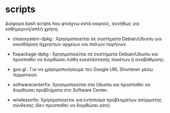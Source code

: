 scripts
=======

Διάφορα bash scripts που φτιάχνω κατά καιρούς, συνήθως για καθημερινή/απλή χρήση.


 * cleansystem-dpkg : Χρησιμοποιείται σε συστήματα Debian/Ubuntu για εκκαθάριση άχρηστων αρχείων και παλιών πυρήνων. 

 * fixpackage-dpkg : Χρησιμοποιείται σε συστήματα Debian/Ubuntu και προσπαθεί να διορθώσει λάθη εγκατάστασης πακέτων ή αναβάθμισης.

 * goo.gl : Για να χρησιμοποιήσουμε τον Google URL Shortener μέσω τερματικού. 

 * softwarecenterfix: Χρησιμοποιείται στο Ubuntu και προσπαθεί να διορθώσει προβλήματα στο Software Center.

 * wirelessinfo: Χρησιμοποιείται για εντοπισμό προβλημάτων ασύρματης σύνδεσης (δεν προσπαθεί να διορθώσει κάτι).
